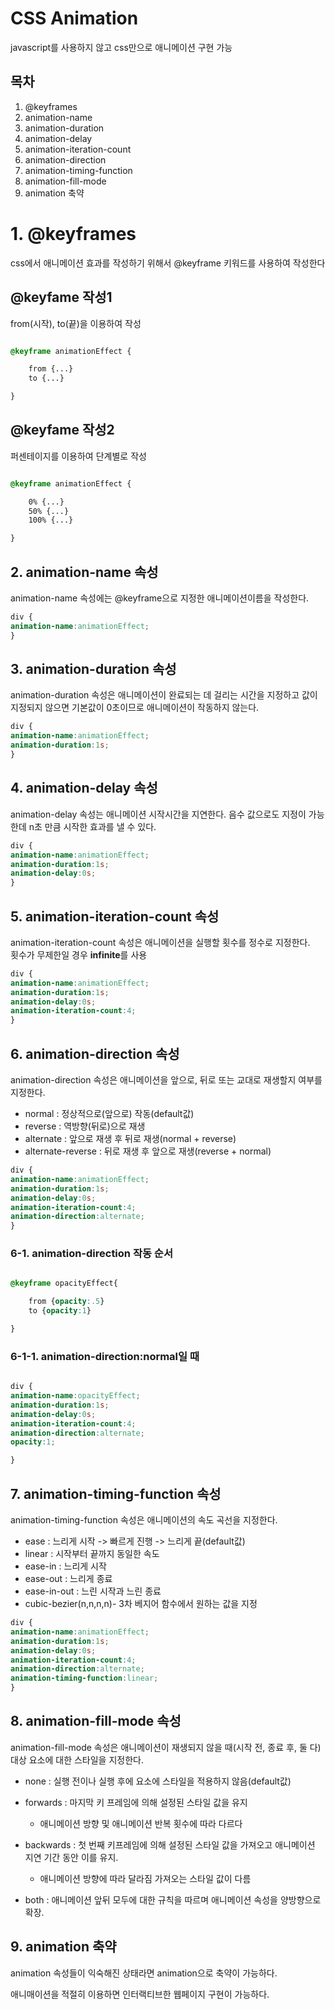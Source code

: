 # CSS Animation
javascript를 사용하지 않고 css만으로 애니메이션 구현 가능


## 목차 
1. @keyframes
2. animation-name
3. animation-duration
4. animation-delay
5. animation-iteration-count
6. animation-direction
7. animation-timing-function
8. animation-fill-mode
9. animation 축약





# 1. @keyframes 
css에서 애니메이션 효과를 작성하기 위해서 @keyframe 키워드를 사용하여 작성한다

## @keyfame 작성1
from(시작), to(끝)을 이용하여 작성

``` css

@keyframe animationEffect {

    from {...}
    to {...}

}

```

## @keyfame 작성2
퍼센테이지를 이용하여 단계별로 작성

``` css

@keyframe animationEffect {

    0% {...}
    50% {...}
    100% {...}

}

```


## 2. animation-name 속성

animation-name 속성에는 @keyframe으로 지정한 애니메이션이름을 작성한다.

``` css
div {
animation-name:animationEffect;
}
```



## 3. animation-duration 속성
animation-duration 속성은 애니메이션이 완료되는 데 걸리는 시간을 지정하고 값이 지정되지 않으면 기본값이 0초이므로 애니메이션이 작동하지 않는다.

``` css
div {
animation-name:animationEffect;
animation-duration:1s;
}
```


## 4. animation-delay 속성

animation-delay 속성는 애니메이션 시작시간을 지연한다.
음수 값으로도 지정이 가능한데 n초 만큼 시작한 효과를 낼 수 있다.


``` css
div {
animation-name:animationEffect;
animation-duration:1s;
animation-delay:0s;
}
```



## 5. animation-iteration-count 속성
animation-iteration-count 속성은 애니메이션을 실행할 횟수를 정수로 지정한다.   
횟수가 무제한일 경우 **infinite**를 사용


``` css
div {
animation-name:animationEffect;
animation-duration:1s;
animation-delay:0s;
animation-iteration-count:4;
}
```



## 6. animation-direction 속성

animation-direction 속성은 애니메이션을 앞으로, 뒤로 또는 교대로 재생할지 여부를 지정한다.

* normal : 정상적으로(앞으로) 작동(default값)
* reverse : 역방향(뒤로)으로 재생
* alternate : 앞으로 재생 후 뒤로 재생(normal + reverse)
* alternate-reverse : 뒤로 재생 후 앞으로 재생(reverse + normal)


``` css
div {
animation-name:animationEffect;
animation-duration:1s;
animation-delay:0s;
animation-iteration-count:4;
animation-direction:alternate;
}
```


###  6-1. animation-direction 작동 순서

``` css

@keyframe opacityEffect{

    from {opacity:.5}
    to {opacity:1}

}

```

### 6-1-1. animation-direction:normal일 때

``` css 

div {
animation-name:opacityEffect;
animation-duration:1s;
animation-delay:0s;
animation-iteration-count:4;
animation-direction:alternate;
opacity:1;

}

```








## 7. animation-timing-function 속성


animation-timing-function 속성은 애니메이션의 속도 곡선을 지정한다.

* ease : 느리게 시작 -> 빠르게 진행 -> 느리게 끝(default값)
* linear : 시작부터 끝까지 동일한 속도
* ease-in : 느리게 시작
* ease-out : 느리게 종료
* ease-in-out : 느린 시작과 느린 종료
* cubic-bezier(n,n,n,n)- 3차 베지어 함수에서 원하는 값을 지정


``` css
div {
animation-name:animationEffect;
animation-duration:1s;
animation-delay:0s;
animation-iteration-count:4;
animation-direction:alternate;
animation-timing-function:linear;
}
```




## 8. animation-fill-mode 속성 

animation-fill-mode 속성은 애니메이션이 재생되지 않을 때(시작 전, 종료 후, 둘 다) 대상 요소에 대한 스타일을 지정한다.


* none : 실행 전이나 실행 후에 요소에 스타일을 적용하지 않음(default값)

* forwards : 마지막 키 프레임에 의해 설정된 스타일 값을 유지
    * 애니메이션 방향 및 애니메이션 반복 횟수에 따라 다르다

* backwards : 첫 번째 키프레임에 의해 설정된 스타일 값을 가져오고       애니메이션 지연 기간 동안 이를 유지.
    * 애니메이션 방향에 따라 달라짐 가져오는 스타일 값이 다름

* both : 애니메이션 앞뒤 모두에 대한 규칙을 따르며 애니메이션 속성을 양방향으로 확장.








## 9. animation 축약

animation 속성들이 익숙해진 상태라면 animation으로 축약이 가능하다.








애니매이션을 적절히 이용하면 인터랙티브한 웹페이지 구현이 가능하다.

